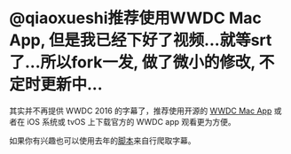 @qiaoxueshi推荐使用WWDC Mac App, 但是我已经下好了视频...就等srt了...所以fork一发, 做了微小的修改, 不定时更新中...
======================
其实并不再提供 WWDC 2016 的字幕了，推荐使用开源的 [WWDC Mac App](https://github.com/insidegui/WWDC) 或者在 iOS 系统或 tvOS 上下载官方的 WWDC app 观看更为方便。

如果你有兴趣也可以使用去年的[脚本](https://github.com/qiaoxueshi/WWDC_2015_Video_Subtitle)来自行爬取字幕。
